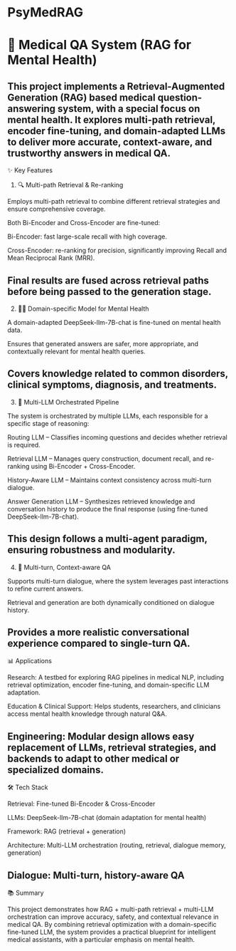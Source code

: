# PsyMedRAG
# 🧠 Medical QA System (RAG for Mental Health)

This project implements a Retrieval-Augmented Generation (RAG) based medical question-answering system, with a special focus on mental health.
It explores multi-path retrieval, encoder fine-tuning, and domain-adapted LLMs to deliver more accurate, context-aware, and trustworthy answers in medical QA.
---
✨ Key Features
1. 🔍 Multi-path Retrieval & Re-ranking

Employs multi-path retrieval to combine different retrieval strategies and ensure comprehensive coverage.

Both Bi-Encoder and Cross-Encoder are fine-tuned:

Bi-Encoder: fast large-scale recall with high coverage.

Cross-Encoder: re-ranking for precision, significantly improving Recall and Mean Reciprocal Rank (MRR).

Final results are fused across retrieval paths before being passed to the generation stage.
---
2. 🧑‍⚕️ Domain-specific Model for Mental Health

A domain-adapted DeepSeek-llm-7B-chat is fine-tuned on mental health data.

Ensures that generated answers are safer, more appropriate, and contextually relevant for mental health queries.

Covers knowledge related to common disorders, clinical symptoms, diagnosis, and treatments.
---
3. 🧠 Multi-LLM Orchestrated Pipeline

The system is orchestrated by multiple LLMs, each responsible for a specific stage of reasoning:

Routing LLM – Classifies incoming questions and decides whether retrieval is required.

Retrieval LLM – Manages query construction, document recall, and re-ranking using Bi-Encoder + Cross-Encoder.

History-Aware LLM – Maintains context consistency across multi-turn dialogue.

Answer Generation LLM – Synthesizes retrieved knowledge and conversation history to produce the final response (using fine-tuned DeepSeek-llm-7B-chat).

This design follows a multi-agent paradigm, ensuring robustness and modularity.
---
4. 🔄 Multi-turn, Context-aware QA

Supports multi-turn dialogue, where the system leverages past interactions to refine current answers.

Retrieval and generation are both dynamically conditioned on dialogue history.

Provides a more realistic conversational experience compared to single-turn QA.
---
📊 Applications

Research: A testbed for exploring RAG pipelines in medical NLP, including retrieval optimization, encoder fine-tuning, and domain-specific LLM adaptation.

Education & Clinical Support: Helps students, researchers, and clinicians access mental health knowledge through natural Q&A.

Engineering: Modular design allows easy replacement of LLMs, retrieval strategies, and backends to adapt to other medical or specialized domains.
---
🛠️ Tech Stack

Retrieval: Fine-tuned Bi-Encoder & Cross-Encoder

LLMs: DeepSeek-llm-7B-chat (domain adaptation for mental health)

Framework: RAG (retrieval + generation)

Architecture: Multi-LLM orchestration (routing, retrieval, dialogue memory, generation)

Dialogue: Multi-turn, history-aware QA
---
📚 Summary

This project demonstrates how RAG + multi-path retrieval + multi-LLM orchestration can improve accuracy, safety, and contextual relevance in medical QA.
By combining retrieval optimization with a domain-specific fine-tuned LLM, the system provides a practical blueprint for intelligent medical assistants, with a particular emphasis on mental health.
